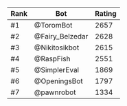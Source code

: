 Rank|Bot|Rating
---|---|---
#1|@ToromBot|2657
#2|@Fairy_Belzedar|2628
#3|@Nikitosikbot|2615
#4|@RaspFish|2551
#5|@SimplerEval|1869
#6|@OpeningsBot|1797
#7|@pawnrobot|1334
